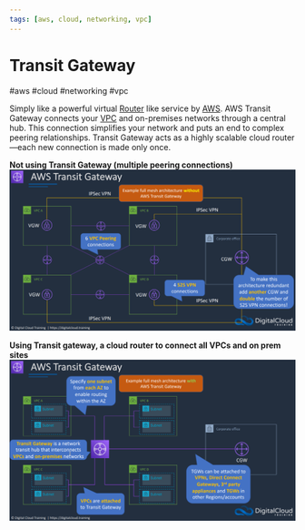 ```yaml
---
tags: [aws, cloud, networking, vpc]
---
```

# Transit Gateway
#aws #cloud #networking #vpc 

Simply like a powerful virtual [Router](Router) like service by [AWS](Cloud%20Computing/AWS/AWS.md).
AWS Transit Gateway connects your [VPC](Cloud%20Computing/AWS/Networking/VPC.md) and on-premises networks through a central hub. This connection simplifies your network and puts an end to complex peering relationships. Transit Gateway acts as a highly scalable cloud router—each new connection is made only once.


**Not using Transit Gateway (multiple peering connections)**
![](Attachments/Pasted%20image%2020230311220920.png)

**Using Transit gateway, a cloud router to connect all VPCs and on prem sites**
![](Attachments/Pasted%20image%2020230311221029.png)

